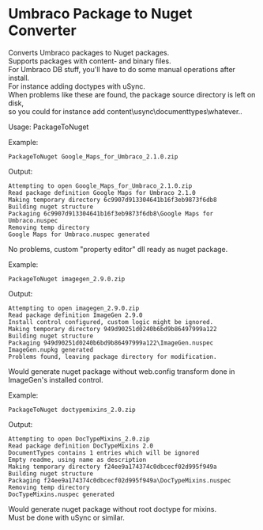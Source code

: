 Umbraco Package to Nuget Converter
==================================

Converts Umbraco packages to Nuget packages.  
Supports packages with content- and binary files.  
For Umbraco DB stuff, you'll have to do some manual operations after install.  
For instance adding doctypes with uSync.  
When problems like these are found, the package source directory is left on disk,  
so you could for instance add content\usync\documenttypes\whatever..

Usage: PackageToNuget <inputfile>

Example:

    PackageToNuget Google_Maps_for_Umbraco_2.1.0.zip

Output:

    Attempting to open Google_Maps_for_Umbraco_2.1.0.zip
    Read package definition Google Maps for Umbraco 2.1.0
    Making temporary directory 6c9907d913304641b16f3eb9873f6db8
    Building nuget structure
    Packaging 6c9907d913304641b16f3eb9873f6db8\Google Maps for Umbraco.nuspec
    Removing temp directory
    Google Maps for Umbraco.nuspec generated

No problems, custom "property editor" dll ready as nuget package.

Example:

    PackageToNuget imagegen_2.9.0.zip

Output:

    Attempting to open imagegen_2.9.0.zip  
    Read package definition ImageGen 2.9.0  
    Install control configured, custom logic might be ignored.  
    Making temporary directory 949d90251d0240b6bd9b86497999a122  
    Building nuget structure  
    Packaging 949d90251d0240b6bd9b86497999a122\ImageGen.nuspec  
    ImageGen.nupkg generated  
    Problems found, leaving package directory for modification.

Would generate nuget package without web.config transform done in ImageGen's installed control.

Example:

    PackageToNuget doctypemixins_2.0.zip

Output:

    Attempting to open DocTypeMixins_2.0.zip  
    Read package definition DocTypeMixins 2.0  
    DocumentTypes contains 1 entries which will be ignored  
    Empty readme, using name as description  
    Making temporary directory f24ee9a174374c0dbcecf02d995f949a  
    Building nuget structure  
    Packaging f24ee9a174374c0dbcecf02d995f949a\DocTypeMixins.nuspec  
    Removing temp directory  
    DocTypeMixins.nuspec generated  

Would generate nuget package without root doctype for mixins.  
Must be done with uSync or similar.

